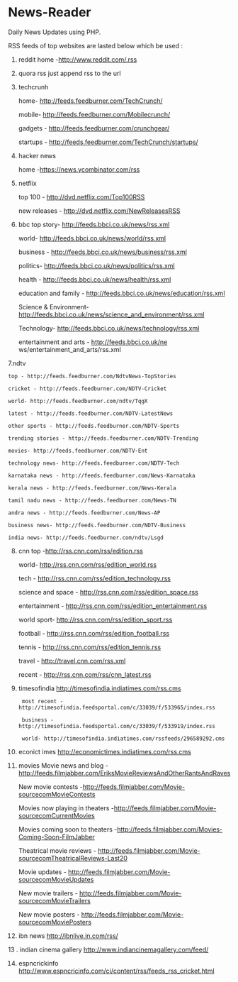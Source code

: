 # News-Reader
Daily News Updates using PHP.

RSS feeds of top websites are lasted below which be used : 

1. reddit
	home -http://www.reddit.com/.rss

2. quora rss just append rss to the url

3. techcrunh

	home- http://feeds.feedburner.com/TechCrunch/

	mobile- http://feeds.feedburner.com/Mobilecrunch/
	
	gadgets - http://feeds.feedburner.com/crunchgear/
	
	startups - http://feeds.feedburner.com/TechCrunch/startups/
	

4. hacker news

	home -https://news.ycombinator.com/rss
5. netflix

	top 100 - http://dvd.netflix.com/Top100RSS
	
	new releases - http://dvd.netflix.com/NewReleasesRSS

6. bbc
 	top story- http://feeds.bbci.co.uk/news/rss.xml

 	world- http://feeds.bbci.co.uk/news/world/rss.xml
 	
 	business - http://feeds.bbci.co.uk/news/business/rss.xml
 	
 	politics- http://feeds.bbci.co.uk/news/politics/rss.xml
 	
 	health - http://feeds.bbci.co.uk/news/health/rss.xml
 	
 	education and family - http://feeds.bbci.co.uk/news/education/rss.xml
 	
 	Science & Environment- http://feeds.bbci.co.uk/news/science_and_environment/rss.xml
 	
 	Technology- http://feeds.bbci.co.uk/news/technology/rss.xml
 	
 	entertainment and arts - http://feeds.bbci.co.uk/ne ws/entertainment_and_arts/rss.xml
 	
7.ndtv

 	top - http://feeds.feedburner.com/NdtvNews-TopStories
 	
 	cricket - http://feeds.feedburner.com/NDTV-Cricket
 	
 	world- http://feeds.feedburner.com/ndtv/TqgX
 	
 	latest - http://feeds.feedburner.com/NDTV-LatestNews
 	
 	other sports - http://feeds.feedburner.com/NDTV-Sports
 	
 	trending stories - http://feeds.feedburner.com/NDTV-Trending
 	
 	movies- http://feeds.feedburner.com/NDTV-Ent
 	
 	technology news- http://feeds.feedburner.com/NDTV-Tech
 	
 	karnataka news - http://feeds.feedburner.com/News-Karnataka
 	
 	kerala news - http://feeds.feedburner.com/News-Kerala
 	
 	tamil nadu news - http://feeds.feedburner.com/News-TN
 	
 	andra news - http://feeds.feedburner.com/News-AP
 	
 	business news- http://feeds.feedburner.com/NDTV-Business
 	
 	india news- http://feeds.feedburner.com/ndtv/Lsgd

8. cnn
 	top -http://rss.cnn.com/rss/edition.rss

 	world- http://rss.cnn.com/rss/edition_world.rss
 	
 	tech - http://rss.cnn.com/rss/edition_technology.rss
 	
 	science and space - http://rss.cnn.com/rss/edition_space.rss
 	
 	entertainment - http://rss.cnn.com/rss/edition_entertainment.rss
 	
 	world sport- http://rss.cnn.com/rss/edition_sport.rss
 	
 	football - http://rss.cnn.com/rss/edition_football.rss
 	
 	tennis - http://rss.cnn.com/rss/edition_tennis.rss
 	
 	travel - http://travel.cnn.com/rss.xml
 	
 	recent - http://rss.cnn.com/rss/cnn_latest.rss

9. timesofindia 
	 	http://timesofindia.indiatimes.com/rss.cms

	 	most recent - http://timesofindia.feedsportal.com/c/33039/f/533965/index.rss
	 	
	 	business - http://timesofindia.feedsportal.com/c/33039/f/533919/index.rss
	 	
	 	world- http://timesofindia.indiatimes.com/rssfeeds/296589292.cms
 	
10. econict imes 
	http://economictimes.indiatimes.com/rss.cms

11.  movies
		Movie news and blog -http://feeds.filmjabber.com/EriksMovieReviewsAndOtherRantsAndRaves
		
		New movie contests -http://feeds.filmjabber.com/Movie-sourcecomMovieContests
		
		Movies now playing in theaters -http://feeds.filmjabber.com/Movie-sourcecomCurrentMovies
		
		Movies coming soon to theaters -http://feeds.filmjabber.com/Movies-Coming-Soon-FilmJabber
		
		Theatrical movie reviews - http://feeds.filmjabber.com/Movie-sourcecomTheatricalReviews-Last20

		Movie updates - http://feeds.filmjabber.com/Movie-sourcecomMovieUpdates
		
		New movie trailers - http://feeds.filmjabber.com/Movie-sourcecomMovieTrailers
		
		New movie posters - http://feeds.filmjabber.com/Movie-sourcecomMoviePosters

12. ibn news
 		http://ibnlive.in.com/rss/

13 . indian cinema  gallery 
		http://www.indiancinemagallery.com/feed/

14. espncrickinfo
		http://www.espncricinfo.com/ci/content/rss/feeds_rss_cricket.html

